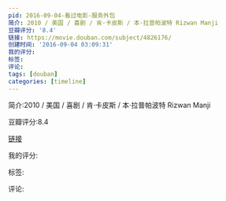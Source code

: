 ```yaml
---
pid: 2016-09-04-看过电影-服务外包
简介: 2010 / 美国 / 喜剧 / 肯·卡皮斯 / 本·拉普帕波特 Rizwan Manji
豆瓣评分: '8.4'
链接: https://movie.douban.com/subject/4826176/
创建时间: '2016-09-04 03:09:31'
我的评分:
标签:
评论:
tags: [douban]
categories: [timeline]
---
```

简介:2010 / 美国 / 喜剧 / 肯·卡皮斯 / 本·拉普帕波特 Rizwan Manji

豆瓣评分:8.4

[链接](https://movie.douban.com/subject/4826176/)

我的评分:

标签:

评论:

